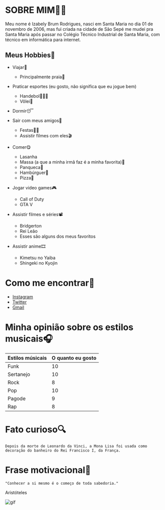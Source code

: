 # **SOBRE MIM**🙋‍♀️

 Meu nome é Izabely Brum Rodrigues, nasci em Santa Maria no dia 01 de novembro de 2006, mas fui criada na cidade de São Sepé
 me mudei pra Santa Maria após passar no Colégio Técnico Industrial de Santa Maria, com técnico em informática para internet.

## **Meus Hobbies**🥳

 * Viajar🛫               
	* Principalmente praia👙 
           
 * Praticar esportes (eu gosto, não significa que eu jogue bem)         
 	* Handebol🤾🏻‍♀            
 	* Vôlei🏐 
               
 * Dormir😴
                       
 * Sair com meus amigos🥰         
 	* Festas🥳🎉                    
 	* Assistir filmes com eles🎬
 
 * Comer😋                        
 	* Lasanha                   
 	* Massa (a que a minha irmã faz é a minha favorita)🍝
	* Panqueca🥞
	* Hambúrguer🍔
	* Pizza🍕 
                      
 * Jogar video games🎮             
 	* Call of Duty              
 	* GTA V    
                  
 * Assistir filmes e séries📽     
	* Bridgerton                 
	* Rei Leão                   
	* Esses são alguns dos meus favoritos
 
 * Assistir anime🎞                
	* Kimetsu no Yaiba           
	* Shingeki no Kyojin         


# Como me encontrar🤳

 * [Instagram](https://www.instagram.com/izabelybrum/)
 * [Twitter](https://twitter.com/IzaBrumR)
 * [Gmail](izabrumrodrigues@gmail.com)

# Minha opinião sobre os estilos musicais🎧

Estilos músicais   |  O quanto eu gosto
-------------------|------------------
   Funk            |10
   Sertanejo       |10
   Rock            |8
   Pop             |10
   Pagode          |9
   Rap             |8

# Fato curioso🔍
    Depois da morte de Leonardo da Vinci, a Mona Lisa foi usada como 
    decoração do banheiro do Rei Francisco I, da França.

# Frase motivacional🎈
    "Conhecer a si mesmo é o começo de toda sabedoria."

   Aristóteles

 ![gif](https://i.pinimg.com/originals/e4/97/80/e4978058d222b1de099d86004119705a.gif)

